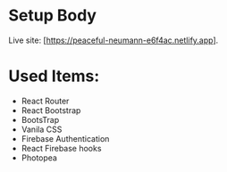 # Setup Body

Live site: [https://peaceful-neumann-e6f4ac.netlify.app].

# Used Items:
* React Router
* React Bootstrap
* BootsTrap
* Vanila CSS
* Firebase Authentication
* React Firebase hooks
* Photopea

